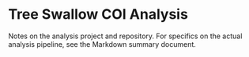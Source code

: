 # Tree Swallow COI Analysis

Notes on the analysis project and repository. For specifics on the actual analysis pipeline, see the Markdown summary document.
